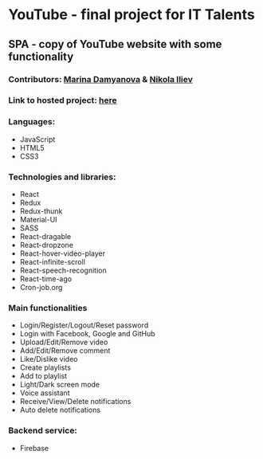 # YouTube - final project for IT Talents

## SPA - copy of YouTube website with some functionality

### Contributors: [Marina Damyanova](https://github.com/mtdamyanova "Marina Damyanova") & [Nikola Iliev](https://github.com/iliev-nikola "Nikola Iliev")

### Link to hosted project: [here](https://fir-5612c.web.app/)

### Languages:

- JavaScript
- HTML5
- CSS3

### Technologies and libraries:

- React
- Redux
- Redux-thunk
- Material-UI
- SASS
- React-dragable
- React-dropzone
- React-hover-video-player
- React-infinite-scroll
- React-speech-recognition
- React-time-ago
- Cron-job.org

### Main functionalities

- Login/Register/Logout/Reset password
- Login with Facebook, Google and GitHub
- Upload/Edit/Remove video
- Add/Edit/Remove comment
- Like/Dislike video
- Create playlists
- Add to playlist
- Light/Dark screen mode
- Voice assistant
- Receive/View/Delete notifications
- Auto delete notifications

### Backend service:

- Firebase

